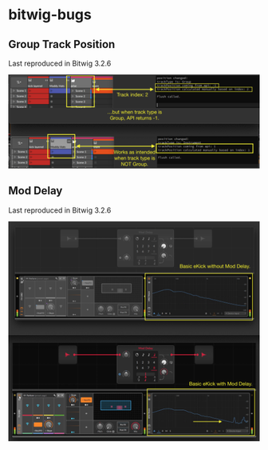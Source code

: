 # bitwig-bugs

## Group Track Position

Last reproduced in Bitwig 3.2.6

![Group Track Position](group-track-position.png)

## Mod Delay

Last reproduced in Bitwig 3.2.6

![Mod Delay](grid-mod-delay.png)
